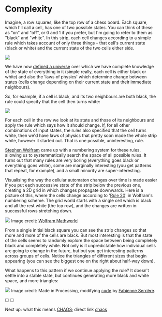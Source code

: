 # Complexity

Imagine, a row squares, like the top row of a chess board. Each square, which I'll call a cell, has one of two possible states. You can think of these as "on" and "off", or 0 and 1 if you prefer, but I'm going to refer to them as "black" and "white". In this strip, each cell changes according to a simple rule which takes account of only three things - that cell's current state (black or white) and the current state of the two cells either side.

![](assets/CAworld.png)

We have now [defined a universe](http://en.wikipedia.org/wiki/Cellular_automaton) over which we have complete knowledge of the state of everything in it (simple really, each cell is either black or white) and also the 'laws of physics' which determine change between states (cells change depending on their current state and their immediate neighbours).

So, for example, if a cell is black, and its two neighbours are both black, the rule could specify that the cell then turns white:

![](assets/CArule.png)

For each cell in the row we look at its state and those of its neighbours and apply the rule which says how it should change. If, for all other combinations of input states, the rules also specified that the cell turns white, then we'd have laws of physics that pretty soon made the whole strip white, however it started out. That is one possible, uninteresting, rule.

[Stephen Wolfram](http://vserver1.cscs.lsa.umich.edu/~crshalizi/reviews/wolfram/) came up with a numbering system for these rules, allowing us to systemmatically search the space of all possible rules. It turns out that many rules are very boring (everything goes black or everything goes white), some are marginally interesting (you get patterns that repeat, for example), and a small minority are super-interesting. 

Visualising the way the cellular automaton changes over time is made easier if you put each successive state of the strip below the previous one, creating a 2D grid in which changes propagate downwards. Here is a picture of this, where the cells change according to '[Rule 30](http://en.wikipedia.org/wiki/Rule_30)' in Wolfram's numbering scheme. The grid world starts with a single cell which is black and all the rest white (the top row), and the changes are written in successful rows stretching down.

![](assets/ElementaryCARule030_1000.gif) 
Image credit: [Wolfram Mathworld](http://mathworld.wolfram.com/Rule30.html)

From a single initial black square you can see the strip changes so that more and more of the cells are black. But most interesting is that the state of the cells seems to randomly explore the space between being completely black and completely white. Not only is it unpredictable how individual cells are going to change in the future, but but you get interesting patterns across groups of cells. Notice the triangles of different sizes that begin appearing (you can see the biggest one on the right about half-way down).

What happens to this pattern if we continue applying the rule? It doesn't settle into a stable state, but continues generating more black and white space, and more triangles:

![](assets/rule30_1.gif) 
Image credit: Made in Processing, modifying [code](https://pastebin.com/vyQ0fkxj-) by [Fabienne Serrière](https://twitter.com/fbz).

&#9744; &#9744;

Next up: what this means [CHAOS](https://twitter.com/intent/tweet?text=@ChoiceEngine%20CHAOS); direct link [chaos](chaos)

